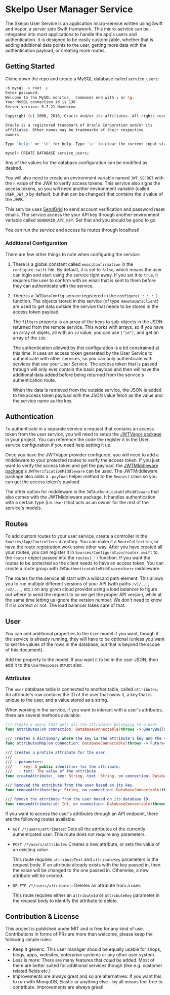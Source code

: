 # Skelpo User Manager Service

The Skelpo User Service is an application micro-service written using Swift and Vapor, a server side Swift framework. This micro-service can be integrated into most applications to handle the app's users and authentication. It is designed to be easily customizable, whether that is adding additional data points to the user, getting more data with the authentication payload, or creating more routes.

## Getting Started

Clone down the repo and create a MySQL database called `service_users`:

```bash
~$ mysql -u root -p
Enter password:
Welcome to the MySQL monitor.  Commands end with ; or \g.
Your MySQL connection id is 138
Server version: 5.7.21 Homebrew

Copyright (c) 2000, 2018, Oracle and/or its affiliates. All rights reserved.

Oracle is a registered trademark of Oracle Corporation and/or its
affiliates. Other names may be trademarks of their respective
owners.

Type 'help;' or '\h' for help. Type '\c' to clear the current input statement.

mysql> CREATE DATABASE service_users;
```

Any of the values for the database configuration can be modified as desired.

You will also need to create an environment variable named `JWT_SECRET` with the `n` value of the JWK to verify access tokens. This service also signs the access tokens, so you will need another environment variable (called `USER_JWT_D` by default, but that can be changed) that contains the `d` value of the JWK.

This service uses [SendGrid](https://sendgrid.com/) to send account verification and password reset emails. The service access the your API key through another environment variable called `SENDGRID_API_KEY`. Set that and you should be good to go.

You can run the service and access its routes through localhost!

### Additional Configuration

There are few other things to note when configuring the service:

1. There is a global constant called `emailConfirmation` in the `configure.swift` file. By default, it is set to `false`, which means the user can login and start using the service right away. If you set it to `true`, it requires the user to confirm with an email that is sent to them before they can authenticate with the service.

2. There is a `JWTDataConfig` service registered in the `configure(_:_:_:_)` function. The objects stored in this service (of type `RemoteDataClient`) are used to get data outside the service that needs to be stored in the access token payload.

    The `filters` property is an array of the keys to sub-objects in the JSON returned from the remote service. This works with arrays, so if you have an array of objets, all with an `id` value, you can use `["id"]`, and get an array of the `id`s.
    
    The authentication allowed by this configuration is a bit constrained at this time. It uses an access token generated by the User Service to authenticate with other services, so you can only authenticate with services that use your User Service. The access token that is passed through will only ever contain the basic payload and then will have the additional data added before being returned from the service's authentication route.
    
    When the data is retrieved from the outside service, the JSON is added to the access token payload with the JSON value fetch as the value and the service name as the key.
    
## Authentication

To authenticate in a separate service a request that contains an access token from the user service, you will need to setup the [JWTVapor package](https://github.com/skelpo/JWTVapor) in your project. You can reference the code the register it in the User service configuration if you need help setting it up.

Once you have the JWTVapor provider configured, you will need to add a middleware to your protected routes to verify the access token. If you just want to verify the access token and get the payload, the [JWTMIddleware package](https://github.com/skelpo/JWTMiddleware)'s `JWTVerificationMiddleware` can be used. The JWTMiddleware package also adds a `.payload` helper method to the `Request` class so you can get the access token's payload.

The other option for middleware is the `JWTAuthenticatableMiddleware` that also comes with the JWTMiddleware package. It handles authentication with a certain type (i.e. `User`) that acts as an owner for the rest of the service's models.

## Routes

To add custom routes to your user service, create a controller in the `Sources/App/Controllers` directory. You can make it a `RouteCollection`, or have the route registration work some other way. After you have created all your routes, you can register it in `Sources/Configuration/router.swift` to the `router` object passed into the `routes(_:)` function. If you want the routes to be protected so the client needs to have an access token, You can create a route group with `JWTAuthenticatableMiddlware<User>` middleware.

The routes for the service all start with a wildcard path element. This allows you to run multiple different versions of your API (with paths `/v1/...`, `/v2/...`, etc.) on any given cloud provider using a load balancer to figure out where to send the request to so we get the proper API version, while at the same time letting us ignore the version number. We don't need to know if it is correct or not. The load balancer takes care of that.

## User

You can add additional properties to the `User` model if you want, though if the service is already running, they will have to be optional (unless you want to set the values of the rows in the database, but that is beyond the scope of this document).

Add the property to the model. If you want it to be in the user JSON, then add it to the `UserResponse` struct also.


### Attributes

The `user` database table is connected to another table, called `attributes`. An attribute's row contains the ID of the user that owns it, a key that is unique to the user, and a value stored as a string.

When working in the service, if you want to interact with a user's attributes, there are several methods available:

```swift
/// Create a query that gets all the attributes belonging to a user.
func attributes(on connection: DatabaseConnectable)throws -> QueryBuilder<Attribute, Attribute>

/// Creates a dictionary where the key is the attribute's key and the value is the attribute's text.
func attributesMap(on connection: DatabaseConnectable)throws -> Future<[String:String]> 

/// Creates a profile attribute for the user.
///
/// - parameters:
///   - key: A public identifier for the attribute.
///   - text: The value of the attribute.
func createAttribute(_ key: String, text: String, on connection: DatabaseConnectable)throws -> Future<Attribute>

/// Removed the attribute from the user based on its key.
func removeAttribute(key: String, on connection: DatabaseConnectable)throws -> Future<Void>

/// Remove the attribute from the user based on its database ID.
func removeAttribute(id: Int, on connection: DatabaseConnectable)throws -> Future<Void>
```

If you want to access the user's attributes through an API endpoint, there are the following routes available:

- `GET /*/users/attributes`:
  Gets all the attributes of the currently authenticated user. This route does not require any parameters.

- `POST /*/users/attributes`
  Creates a new attribute, or sets the value of an existing value.
  
  This route requires `attributeText` and `attributeKey` parameters in the request body. If an attribute already exists with the key passed in, then the value will be changed to the one passed in. Otherwise, a new attribute will be created.

- `DELETE /*/users/attributes`:
  Deletes an attribute from a user.
  
  This route requires either an `attributeId` or `attributeKey` parameter in the request body to identify the attribute to delete.

## Contribution & License

This project is published under MIT and is free for any kind of use. Contributions in forms of PRs are more than welcome, please keep the following simple rules:
- Keep it generic: This user manager should be equally usable for shops, blogs, apps, websites, enterprise systems or any other user system.
- Less is more: There are many features that _could_ be added. Most of them are better suited for additional services though (like e.g. customer related fields etc.)
- Improvements are always great and so are alternatives: If you want this to run with MongoDB, Elastic or anything else - by all means feel free to contribute. Improvements are always great!
